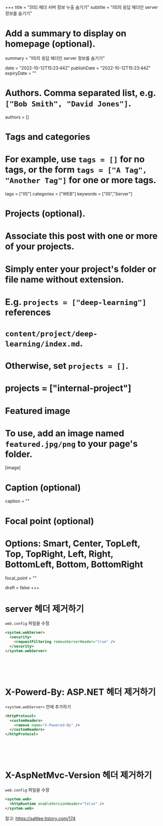 +++
title = "[IIS] 헤더 서버 정보 누출 숨기기"
subtitle = "IIS의 응답 헤더인 server 정보를 숨기기"

# Add a summary to display on homepage (optional).
summary = "IIS의 응답 헤더인 server 정보를 숨기기"

date = "2022-10-12T15:23:44Z"
publishDate = "2022-10-12T15:23:44Z"
expiryDate = ""

# Authors. Comma separated list, e.g. `["Bob Smith", "David Jones"]`.
authors = []

# Tags and categories
# For example, use `tags = []` for no tags, or the form `tags = ["A Tag", "Another Tag"]` for one or more tags.
tags = ["IIS"]
categories = ["WEB"]
keywords = ["IIS","Server"]

# Projects (optional).
#   Associate this post with one or more of your projects.
#   Simply enter your project's folder or file name without extension.
#   E.g. `projects = ["deep-learning"]` references 
#   `content/project/deep-learning/index.md`.
#   Otherwise, set `projects = []`.
# projects = ["internal-project"]

# Featured image
# To use, add an image named `featured.jpg/png` to your page's folder. 
[image]
  # Caption (optional)
  caption = ""

  # Focal point (optional)
  # Options: Smart, Center, TopLeft, Top, TopRight, Left, Right, BottomLeft, Bottom, BottomRight
  focal_point = ""

draft = false
+++

# server 헤더 제거하기
`web.config` 파일을 수정
```xml
<system.webServer>
  <security>
    <requestFiltering removeServerHeader="true" />
  </security>
</system.webServer>
```
&nbsp;  
&nbsp;  
&nbsp;  
  
# X-Powerd-By: ASP.NET 헤더 제거하기
`<system.webServer>` 안에 추가하기
```xml
<httpProtocol>
  <customHeaders>
    <remove name="X-Powered-By" />
  </customHeaders>
</httpProtocol>
```
&nbsp;  
&nbsp;  
&nbsp;  
  
# X-AspNetMvc-Version 헤더 제거하기
`web.config` 파일을 수정
```xml
<system.web>
  <httpRuntime enableVersionHeader="false" />
</system.web>
```

참고: https://saltlee.tistory.com/174